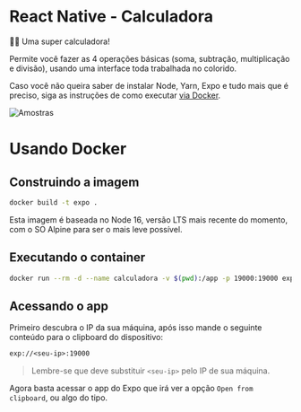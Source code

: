 # React Native - Calculadora

🐱‍🏍 Uma super calculadora!

Permite você fazer as 4 operações básicas (soma, subtração, multiplicação e
divisão), usando uma interface toda trabalhada no colorido.

Caso você não queira saber de instalar Node, Yarn, Expo e tudo mais que é
preciso, siga as instruções de como executar [via Docker](#docker).

![Amostras](https://user-images.githubusercontent.com/53984490/154589882-c4e405a7-6889-4e52-8139-006e95b1e571.png)

# Usando Docker

## Construindo a imagem

```bash
docker build -t expo .
```
Esta imagem é baseada no Node 16, versão LTS mais recente do momento, com o SO
Alpine para ser o mais leve possível.

## Executando o container

```bash
docker run --rm -d --name calculadora -v $(pwd):/app -p 19000:19000 expo sh ./start.sh
```

## Acessando o app

Primeiro descubra o IP da sua máquina, após isso mande o seguinte conteúdo para
o clipboard do dispositivo:

```txt
exp://<seu-ip>:19000
```

> Lembre-se que deve substituir `<seu-ip>` pelo IP de sua máquina.

Agora basta acessar o app do Expo que irá ver a opção `Open from clipboard`,
ou algo do tipo.
